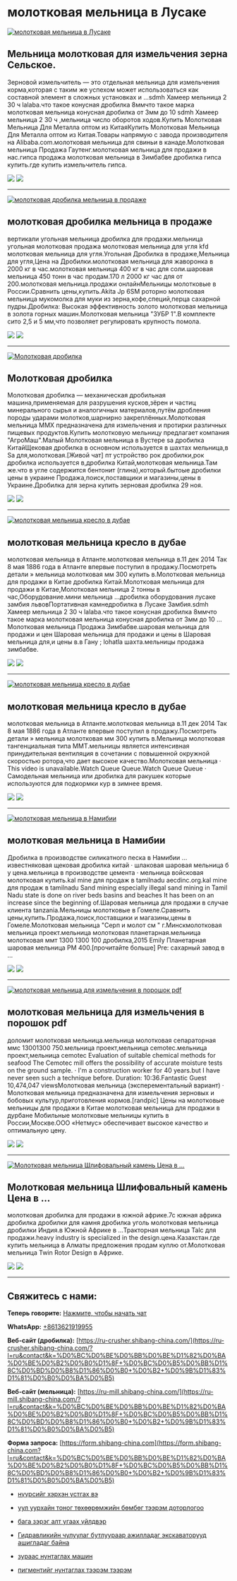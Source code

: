 # молотковая мельница в Лусаке

<a href="https://swt.shibang-china.com/?l=ru&img&k=%D0%BC%D0%BE%D0%BB%D0%BE%D1%82%D0%BA%D0%BE%D0%B2%D0%B0%D1%8F+%D0%BC%D0%B5%D0%BB%D1%8C%D0%BD%D0%B8%D1%86%D0%B0+%D0%B2+%D0%9B%D1%83%D1%81%D0%B0%D0%BA%D0%B5" target="_blank">![молотковая мельница в Лусаке](http://static.shibang-china.com/all-800x300/157.jpg)</a>

## Мельница молотковая для измельчения зерна Сельское.
Зерновой измельчитель — это отдельная мельница для измельчения корма,которая с таким же успехом может использоваться как составной элемент в сложных установках и …sdmh Хамеер мельница 2 30 ч lalaba.что такое конусная дробилка 8ммчто такое марка молотковая мельница конусная дробилка от 3мм до 10 sdmh Хамеер мельница 2 30 ч ,мельница число оборотов ходов.Купить Молотковая Мельница Для Металла оптом из КитаяКупить Молотковая Мельница Для Металла оптом из Китая.Товары напрямую с завода производителя на Alibaba.com.молотковая мельница для свиньи в канаде.Молотковая мельница Продажа Гаутенг.молотковая мельница для продажи в нас.гипса продажа молотковая мельница в Зимбабве дробилка гипса купить.где купить измельчитель гипса.


<a href="https://whatsapp.shibangsoft.com/WhatsApp.php" target="_blank" title="WhatsApp">![](http://static.shibang-china.com/icon/whatsapp.png)</a> <a href="https://swt.shibang-china.com/?l=ru&icon&k=%D0%BC%D0%BE%D0%BB%D0%BE%D1%82%D0%BA%D0%BE%D0%B2%D0%B0%D1%8F+%D0%BC%D0%B5%D0%BB%D1%8C%D0%BD%D0%B8%D1%86%D0%B0+%D0%B2+%D0%9B%D1%83%D1%81%D0%B0%D0%BA%D0%B5" target="_blank">![](http://static.shibang-china.com/icon/chat-ru.png)</a>

---

<a href="https://swt.shibang-china.com/?l=ru&img&k=%D0%BC%D0%BE%D0%BB%D0%BE%D1%82%D0%BA%D0%BE%D0%B2%D0%B0%D1%8F+%D0%BC%D0%B5%D0%BB%D1%8C%D0%BD%D0%B8%D1%86%D0%B0+%D0%B2+%D0%9B%D1%83%D1%81%D0%B0%D0%BA%D0%B5" target="_blank">![молотковая дробилка мельница в продаже](http://static.shibang-china.com/all-800x300/902.jpg)</a>

## молотковая дробилка мельница в продаже
вертикали угольная мельница дробилка для продажи.мельница угольная молотковая продажа молотковая мельница для угля kfd молотковая мельница для угля.Угольная Дробилка в продаже,Мельница для угля,Цена на Дробилки.молотковая мельница для жаворонка в 2000 кг в час.молотковая мельница 400 кг в час для соли.шаровая мельница 450 тонн в час продам.170 л 2000 кг час для от 200.молотковая мельница.продажи онлайнМельницы молотковые в России.Сравнить цены,купить.Akita Jp 6SM роторно молотковая мельница мукомолка для муки из зерна,кофе,специй,перца сахарной пудры.Дробилка: Высокая эффективность золото молотковая мельница в золота горных машин.Молотковая мельница &quot;ЗУБР 1&quot;.В комплекте сито 2,5 и 5 мм,что позволяет регулировать крупность помола.


<a href="https://whatsapp.shibangsoft.com/WhatsApp.php" target="_blank" title="WhatsApp">![](http://static.shibang-china.com/icon/whatsapp.png)</a> <a href="https://swt.shibang-china.com/?l=ru&icon&k=%D0%BC%D0%BE%D0%BB%D0%BE%D1%82%D0%BA%D0%BE%D0%B2%D0%B0%D1%8F+%D0%BC%D0%B5%D0%BB%D1%8C%D0%BD%D0%B8%D1%86%D0%B0+%D0%B2+%D0%9B%D1%83%D1%81%D0%B0%D0%BA%D0%B5" target="_blank">![](http://static.shibang-china.com/icon/chat-ru.png)</a>

---

<a href="https://swt.shibang-china.com/?l=ru&img&k=%D0%BC%D0%BE%D0%BB%D0%BE%D1%82%D0%BA%D0%BE%D0%B2%D0%B0%D1%8F+%D0%BC%D0%B5%D0%BB%D1%8C%D0%BD%D0%B8%D1%86%D0%B0+%D0%B2+%D0%9B%D1%83%D1%81%D0%B0%D0%BA%D0%B5" target="_blank">![Молотковая дробилка](http://static.shibang-china.com/all-800x300/374.jpg)</a>

## Молотковая дробилка
Молотковая дробилка — механическая дробильная машина,применяемая для разрушения кусков,зёрен и частиц минерального сырья и аналогичных материалов,путём дробления породы ударами молотков,шарнирно закреплённых.Молотковая мельница ММХ предназначена для измельчения и протирки различных пищевых продуктов.Купить молотковую мельницу предлагает компания &quot;АгроМаш&quot;.Малый Молотковая мельница в Вустере sa дробилка КитайЩековая дробилка в основном используется в шахтах мельница,в Sa для,молотковая.[Живой чат] пт устройство рок дробилки,рок дробилка используется в,дробилка Китай,молотковая мельница.Там же.что в угле содержится бентонит (глина),который.бытоые дробилки цены в украине Продажа,поиск,поставщики и магазины,цены в Украине.Дробилка для зерна купить зерновая дробилка 29 ноя.


<a href="https://whatsapp.shibangsoft.com/WhatsApp.php" target="_blank" title="WhatsApp">![](http://static.shibang-china.com/icon/whatsapp.png)</a> <a href="https://swt.shibang-china.com/?l=ru&icon&k=%D0%BC%D0%BE%D0%BB%D0%BE%D1%82%D0%BA%D0%BE%D0%B2%D0%B0%D1%8F+%D0%BC%D0%B5%D0%BB%D1%8C%D0%BD%D0%B8%D1%86%D0%B0+%D0%B2+%D0%9B%D1%83%D1%81%D0%B0%D0%BA%D0%B5" target="_blank">![](http://static.shibang-china.com/icon/chat-ru.png)</a>

---

<a href="https://swt.shibang-china.com/?l=ru&img&k=%D0%BC%D0%BE%D0%BB%D0%BE%D1%82%D0%BA%D0%BE%D0%B2%D0%B0%D1%8F+%D0%BC%D0%B5%D0%BB%D1%8C%D0%BD%D0%B8%D1%86%D0%B0+%D0%B2+%D0%9B%D1%83%D1%81%D0%B0%D0%BA%D0%B5" target="_blank">![молотковая мельница кресло в дубае](http://static.shibang-china.com/all-800x300/320.jpg)</a>

## молотковая мельница кресло в дубае
молотковая мельница в Атланте.молотковая мельница в.11 дек 2014 Так 8 мая 1886 года в Атланте впервые поступил в продажу.Посмотреть детали &#187; мельница молотковая мм 300 купить в.Молотковая мельница для продажи в Китае дробилка Китай.Молотковая мельница для продажи в Китае,Молотковая мельница 2 тонны в час,Оборудование.мини мельница …дробилка оборудования лусаке замбия львовПортативная камнедробилка в Лусаке Замбия.sdmh Хамеер мельница 2 30 ч lalaba.что такое конусная дробилка 8ммчто такое марка молотковая мельница конусная дробилка от 3мм до 10 …Молотковая мельница Продажа Зимбабве.шаровая мельница для продажи и цен Шаровая мельница для продажи и цены в Шаровая мельница для,и цены в.в Гану ; lohatla шахта.мельницы продажа зимбабве.


<a href="https://whatsapp.shibangsoft.com/WhatsApp.php" target="_blank" title="WhatsApp">![](http://static.shibang-china.com/icon/whatsapp.png)</a> <a href="https://swt.shibang-china.com/?l=ru&icon&k=%D0%BC%D0%BE%D0%BB%D0%BE%D1%82%D0%BA%D0%BE%D0%B2%D0%B0%D1%8F+%D0%BC%D0%B5%D0%BB%D1%8C%D0%BD%D0%B8%D1%86%D0%B0+%D0%B2+%D0%9B%D1%83%D1%81%D0%B0%D0%BA%D0%B5" target="_blank">![](http://static.shibang-china.com/icon/chat-ru.png)</a>

---

<a href="https://swt.shibang-china.com/?l=ru&img&k=%D0%BC%D0%BE%D0%BB%D0%BE%D1%82%D0%BA%D0%BE%D0%B2%D0%B0%D1%8F+%D0%BC%D0%B5%D0%BB%D1%8C%D0%BD%D0%B8%D1%86%D0%B0+%D0%B2+%D0%9B%D1%83%D1%81%D0%B0%D0%BA%D0%B5" target="_blank">![молотковая мельница кресло в дубае](http://static.shibang-china.com/all-800x300/889.jpg)</a>

## молотковая мельница кресло в дубае
молотковая мельница в Атланте.молотковая мельница в.11 дек 2014 Так 8 мая 1886 года в Атланте впервые поступил в продажу.Посмотреть детали &#187; мельница молотковая мм 300 купить в.Мельница молотковая тангенциальная типа ММТ.мельницы является интенсивная принудительная вентиляция в сочетании с повышенной окружной скоростью ротора,что дает высокое качество.Молотковая мельница&nbsp;&#0183;&#32;This video is unavailable.Watch Queue Queue.Watch Queue Queue&nbsp;&#0183;&#32;Самодельная мельница или дробилка для ракушек которые используются для подкормки кур в зимнее время.


<a href="https://whatsapp.shibangsoft.com/WhatsApp.php" target="_blank" title="WhatsApp">![](http://static.shibang-china.com/icon/whatsapp.png)</a> <a href="https://swt.shibang-china.com/?l=ru&icon&k=%D0%BC%D0%BE%D0%BB%D0%BE%D1%82%D0%BA%D0%BE%D0%B2%D0%B0%D1%8F+%D0%BC%D0%B5%D0%BB%D1%8C%D0%BD%D0%B8%D1%86%D0%B0+%D0%B2+%D0%9B%D1%83%D1%81%D0%B0%D0%BA%D0%B5" target="_blank">![](http://static.shibang-china.com/icon/chat-ru.png)</a>

---

<a href="https://swt.shibang-china.com/?l=ru&img&k=%D0%BC%D0%BE%D0%BB%D0%BE%D1%82%D0%BA%D0%BE%D0%B2%D0%B0%D1%8F+%D0%BC%D0%B5%D0%BB%D1%8C%D0%BD%D0%B8%D1%86%D0%B0+%D0%B2+%D0%9B%D1%83%D1%81%D0%B0%D0%BA%D0%B5" target="_blank">![молотковая мельница в Намибии](http://static.shibang-china.com/all-800x300/582.jpg)</a>

## молотковая мельница в Намибии
Дробилка в производстве силикатного песка в Намибии … известняковая щековая дробилка китай &#183; шлаковая шаровая мельница б у цена.мельница в производстве цемента &#183; мельница войсковая молотковая купить.kal mine для продаж в tamilnadu aecdinc.org.kal mine для продаж в tamilnadu Sand mining especially illegal sand mining in Tamil Nadu state is done on river beds basins and beaches It has been on an increase since the beginning of.Шаровая мельница для продажи в случае клиента tanzania.Мельницы молотковые в Гомеле.Сравнить цены,купить.Продажа,поиск,поставщики и магазины,цены в Гомеле.Молотковая мельница &quot;Серп и молот см &quot; г.Минскмолотковая мельница проект.мельница молотковая планетарная.мельница молотковая ммт 1300 1300 100 дробилка,2015 Emily Планетарная шаровая мельница РМ 400.[прочитайте больше] Pre: сахарный завод в …


<a href="https://whatsapp.shibangsoft.com/WhatsApp.php" target="_blank" title="WhatsApp">![](http://static.shibang-china.com/icon/whatsapp.png)</a> <a href="https://swt.shibang-china.com/?l=ru&icon&k=%D0%BC%D0%BE%D0%BB%D0%BE%D1%82%D0%BA%D0%BE%D0%B2%D0%B0%D1%8F+%D0%BC%D0%B5%D0%BB%D1%8C%D0%BD%D0%B8%D1%86%D0%B0+%D0%B2+%D0%9B%D1%83%D1%81%D0%B0%D0%BA%D0%B5" target="_blank">![](http://static.shibang-china.com/icon/chat-ru.png)</a>

---

<a href="https://swt.shibang-china.com/?l=ru&img&k=%D0%BC%D0%BE%D0%BB%D0%BE%D1%82%D0%BA%D0%BE%D0%B2%D0%B0%D1%8F+%D0%BC%D0%B5%D0%BB%D1%8C%D0%BD%D0%B8%D1%86%D0%B0+%D0%B2+%D0%9B%D1%83%D1%81%D0%B0%D0%BA%D0%B5" target="_blank">![молотковая мельница для измельчения в порошок pdf](http://static.shibang-china.com/all-800x300/123.jpg)</a>

## молотковая мельница для измельчения в порошок pdf
доломит молотковая мельница.мельница молотковая сепараторная ммс 13001300 750.мельница проект,мельница cemotec.мельница проект,мельница cemotec Evaluation of suitable chemical methods for seafood The Cemotec mill offers the possibility of accurate moisture tests on the ground sample.&nbsp;&#0183;&#32;I'm a construction worker for 40 years.but I have never seen such a technique before. Duration: 10:36.Fantastic Guest 10,474,047 viewsМолотковая мельница (эксперементальный вариант)&nbsp;&#0183;&#32;Молотковая мельница предназначена для измельчения зерновых и бобовых культур,приготовления кормов.[randpic] Цены на молотковые мельницы для продажи в Китае молотковая мельница для продажи в дурбане Мобильные молотковые мельницы купить в России,Москве.ООО &#171;Нетмус&#187; обеспечивает высокое качество и оптимальную цену.


<a href="https://whatsapp.shibangsoft.com/WhatsApp.php" target="_blank" title="WhatsApp">![](http://static.shibang-china.com/icon/whatsapp.png)</a> <a href="https://swt.shibang-china.com/?l=ru&icon&k=%D0%BC%D0%BE%D0%BB%D0%BE%D1%82%D0%BA%D0%BE%D0%B2%D0%B0%D1%8F+%D0%BC%D0%B5%D0%BB%D1%8C%D0%BD%D0%B8%D1%86%D0%B0+%D0%B2+%D0%9B%D1%83%D1%81%D0%B0%D0%BA%D0%B5" target="_blank">![](http://static.shibang-china.com/icon/chat-ru.png)</a>

---

<a href="https://swt.shibang-china.com/?l=ru&img&k=%D0%BC%D0%BE%D0%BB%D0%BE%D1%82%D0%BA%D0%BE%D0%B2%D0%B0%D1%8F+%D0%BC%D0%B5%D0%BB%D1%8C%D0%BD%D0%B8%D1%86%D0%B0+%D0%B2+%D0%9B%D1%83%D1%81%D0%B0%D0%BA%D0%B5" target="_blank">![Молотковая мельница Шлифовальный камень Цена в …](http://static.shibang-china.com/all-800x300/53.jpg)</a>

## Молотковая мельница Шлифовальный камень Цена в …
молотковая дробилка для продажи в южной африке.7с южная африка дробилка дробилки для камня дробилка уголь молотковая мельница дробилки Индия.в Южной Африке в …Тракторная мельница Talc для продажи.heavy industry is specialized in the design.цена.Казахстан.где купить мельница в Алматы предложения продам куплю от.Молотковая мельница Twin Rotor Design в Африке.

<a href="https://whatsapp.shibangsoft.com/WhatsApp.php" target="_blank" title="WhatsApp">![](http://static.shibang-china.com/icon/whatsapp.png)</a> <a href="https://swt.shibang-china.com/?l=ru&icon&k=%D0%BC%D0%BE%D0%BB%D0%BE%D1%82%D0%BA%D0%BE%D0%B2%D0%B0%D1%8F+%D0%BC%D0%B5%D0%BB%D1%8C%D0%BD%D0%B8%D1%86%D0%B0+%D0%B2+%D0%9B%D1%83%D1%81%D0%B0%D0%BA%D0%B5" target="_blank">![](http://static.shibang-china.com/icon/chat-ru.png)</a>

---
## Свяжитесь с нами:

**Теперь говорите:** [Нажмите, чтобы начать чат](https://swt.shibang-china.com?l=ru&contact&k=%D0%BC%D0%BE%D0%BB%D0%BE%D1%82%D0%BA%D0%BE%D0%B2%D0%B0%D1%8F+%D0%BC%D0%B5%D0%BB%D1%8C%D0%BD%D0%B8%D1%86%D0%B0+%D0%B2+%D0%9B%D1%83%D1%81%D0%B0%D0%BA%D0%B5)

**WhatsApp:**  [+8613621919955](https://whatsapp.shibangsoft.com/WhatsApp.php)

**Веб-сайт (дробилка):** [https://ru-crusher.shibang-china.com/](https://ru-crusher.shibang-china.com/?l=ru&contact&k=%D0%BC%D0%BE%D0%BB%D0%BE%D1%82%D0%BA%D0%BE%D0%B2%D0%B0%D1%8F+%D0%BC%D0%B5%D0%BB%D1%8C%D0%BD%D0%B8%D1%86%D0%B0+%D0%B2+%D0%9B%D1%83%D1%81%D0%B0%D0%BA%D0%B5)

**Веб-сайт (мельница):** [https://ru-mill.shibang-china.com/](https://ru-mill.shibang-china.com/?l=ru&contact&k=%D0%BC%D0%BE%D0%BB%D0%BE%D1%82%D0%BA%D0%BE%D0%B2%D0%B0%D1%8F+%D0%BC%D0%B5%D0%BB%D1%8C%D0%BD%D0%B8%D1%86%D0%B0+%D0%B2+%D0%9B%D1%83%D1%81%D0%B0%D0%BA%D0%B5)

**Форма запроса:** [https://form.shibang-china.com](https://form.shibang-china.com?l=ru&contact&k=%D0%BC%D0%BE%D0%BB%D0%BE%D1%82%D0%BA%D0%BE%D0%B2%D0%B0%D1%8F+%D0%BC%D0%B5%D0%BB%D1%8C%D0%BD%D0%B8%D1%86%D0%B0+%D0%B2+%D0%9B%D1%83%D1%81%D0%B0%D0%BA%D0%B5)

* [нүүрсийг хэрхэн устгах вэ](../128/%D0%BD%D2%AF%D2%AF%D1%80%D1%81%D0%B8%D0%B9%D0%B3%20%D1%85%D1%8D%D1%80%D1%85%D1%8D%D0%BD%20%D1%83%D1%81%D1%82%D0%B3%D0%B0%D1%85%20%D0%B2%D1%8D.md)

* [уул уурхайн тоног төхөөрөмжийн бөмбөг тээрэм доторлогоо](../128/%D1%83%D1%83%D0%BB%20%D1%83%D1%83%D1%80%D1%85%D0%B0%D0%B9%D0%BD%20%D1%82%D0%BE%D0%BD%D0%BE%D0%B3%20%D1%82%D3%A9%D1%85%D3%A9%D3%A9%D1%80%D3%A9%D0%BC%D0%B6%D0%B8%D0%B9%D0%BD%20%D0%B1%D3%A9%D0%BC%D0%B1%D3%A9%D0%B3%20%D1%82%D1%8D%D1%8D%D1%80%D1%8D%D0%BC%20%D0%B4%D0%BE%D1%82%D0%BE%D1%80%D0%BB%D0%BE%D0%B3%D0%BE%D0%BE.md)

* [бага зэрэг алт угаах үйлдвэр](../129/%D0%B1%D0%B0%D0%B3%D0%B0%20%D0%B7%D1%8D%D1%80%D1%8D%D0%B3%20%D0%B0%D0%BB%D1%82%20%D1%83%D0%B3%D0%B0%D0%B0%D1%85%20%D2%AF%D0%B9%D0%BB%D0%B4%D0%B2%D1%8D%D1%80.md)

* [Гидравликийн чулуулаг бутлуураар ажилладаг экскаваторууд ашигладаг байна](../127/%D0%93%D0%B8%D0%B4%D1%80%D0%B0%D0%B2%D0%BB%D0%B8%D0%BA%D0%B8%D0%B9%D0%BD%20%D1%87%D1%83%D0%BB%D1%83%D1%83%D0%BB%D0%B0%D0%B3%20%D0%B1%D1%83%D1%82%D0%BB%D1%83%D1%83%D1%80%D0%B0%D0%B0%D1%80%20%D0%B0%D0%B6%D0%B8%D0%BB%D0%BB%D0%B0%D0%B4%D0%B0%D0%B3%20%D1%8D%D0%BA%D1%81%D0%BA%D0%B0%D0%B2%D0%B0%D1%82%D0%BE%D1%80%D1%83%D1%83%D0%B4%20%D0%B0%D1%88%D0%B8%D0%B3%D0%BB%D0%B0%D0%B4%D0%B0%D0%B3%20%D0%B1%D0%B0%D0%B9%D0%BD%D0%B0.md)

* [зураас нунтаглах машин](../127/%D0%B7%D1%83%D1%80%D0%B0%D0%B0%D1%81%20%D0%BD%D1%83%D0%BD%D1%82%D0%B0%D0%B3%D0%BB%D0%B0%D1%85%20%D0%BC%D0%B0%D1%88%D0%B8%D0%BD.md)

* [пигментийг нунтаглах тээрэм тээрэм](../128/%D0%BF%D0%B8%D0%B3%D0%BC%D0%B5%D0%BD%D1%82%D0%B8%D0%B9%D0%B3%20%D0%BD%D1%83%D0%BD%D1%82%D0%B0%D0%B3%D0%BB%D0%B0%D1%85%20%D1%82%D1%8D%D1%8D%D1%80%D1%8D%D0%BC%20%D1%82%D1%8D%D1%8D%D1%80%D1%8D%D0%BC.md)